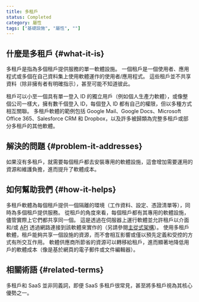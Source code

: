```yaml
---
title: 多租戶
status: Completed
category: 屬性
tags: ["基礎設施", "屬性", ""]
---
```


## 什麼是多租戶 {#what-it-is}

多租戶是指為多個租戶提供服務的單一軟體設施。
一個租戶是一個使用者、應用程式或多個在自己資料集上使用軟體運作的使用者/應用程式。
這些租戶並不共享資料（除非擁有者有明確指示），甚至可能不知道彼此。

租戶可以小至一個具有單一登入 ID 的獨立用戶（例如個人生產力軟體），或像整個公司一樣大，擁有數千個登入 ID，每個登入 ID 都有自己的權限，但以多種方式相互關聯。
多租戶軟體的範例包括 Google Mail、Google Docs、Microsoft Office 365、Salesforce CRM 和 Dropbox，以及許多被歸類為完整多租戶或部分多租戶的其他軟體。

## 解決的問題 {#problem-it-addresses}

如果沒有多租戶，就需要每個租戶都去安裝專用的軟體設施，這會增加需要運用的資源和維護負擔，進而提升了軟體成本。

## 如何幫助我們 {#how-it-helps}

多租戶軟體為每個租戶提供一個隔離的環境（工作資料、設定、憑證清單等），同時為多個租戶提供服務。
從租戶的角度來看，每個租戶都有其專用的軟體設施，儘管實際上它們都共享同一個。
這是透過在伺服器上運行軟體並允許租戶以介面和/或 [API](/zh-tw/application-programming-interface/) 透過網路連接到該軟體來實作的（另請參閱[主從式架構](/zh-tw/client-server-architecture/)）。
使用多租戶軟體，租戶能夠共享一個設施的資源，而不會相互影響或僅以預先定義和受控的方式有所交互作用。
軟體供應商所節省的資源可以轉移給租戶，進而顯著地降低用戶的軟體成本（像是基於網頁的電子郵件或文件編輯器）。

## 相關術語 {#related-terms}

多租戶和 SaaS 並非同義詞，即便 SaaS 多租戶很常見，甚至將多租戶視為其核心優勢之一。
